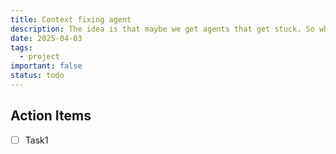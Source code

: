 ```yaml
---
title: Context fixing agent
description: The idea is that maybe we get agents that get stuck. So why not make an agent that would fix the loop for you?
date: 2025-04-03
tags:
  - project
important: false
status: todo
---
```


## Action Items

- [ ] Task1
